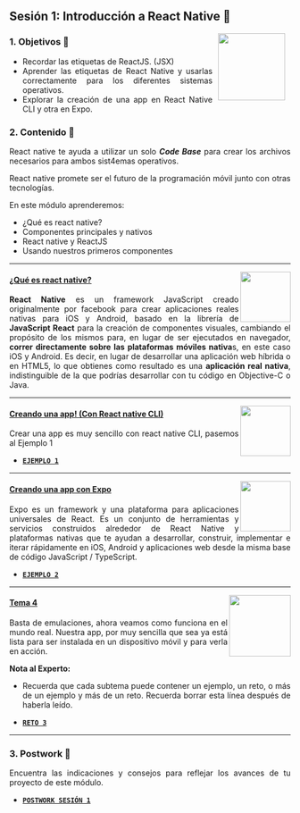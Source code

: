 ## Sesión 1: Introducción a React Native 🤖

<img src="../images/android-kotlin.png" align="right" height="120" hspace="10">
<div style="text-align: justify;">

### 1. Objetivos :dart: 

- Recordar las etiquetas de ReactJS. (JSX)
- Aprender las etiquetas de React Native y usarlas correctamente para los diferentes sistemas operativos.
- Explorar la creación de una app en React Native CLI y otra en Expo.


### 2. Contenido :blue_book:

React native te ayuda a utilizar un solo **_Code Base_** para crear los archivos necesarios para ambos sist4emas operativos.

React native promete ser el futuro de la programación móvil junto con otras tecnologías.

En este módulo aprenderemos:

- ¿Qué es react native?
- Componentes principales y nativos
- React native y ReactJS
- Usando nuestros primeros componentes

---

<img src="images/tools.png" align="right" height="90">

#### <ins>¿Qué es react native?</ins>

**React Native** es un framework JavaScript creado originalmente por facebook para crear aplicaciones reales nativas para iOS y Android, basado en la librería de **JavaScript React** para la creación de componentes visuales, cambiando el propósito de los mismos para, en lugar de ser ejecutados en navegador, **correr directamente sobre las plataformas móviles nativa**s, en este caso iOS y Android. Es decir, en lugar de desarrollar una aplicación web híbrida o en HTML5, lo que obtienes como resultado es una **aplicación real nativa**, indistinguible de la que podrías desarrollar con tu código en Objective-C o Java.

---

<img src="images/structure.png" align="right" height="90"> 

#### <ins>Creando una app! (Con React native CLI)</ins>

Crear una app es muy sencillo con react native CLI, pasemos al Ejemplo 1

- [**`EJEMPLO 1`**](./Ejemplo-01)

---

<img src="images/emulator.jpg" align="right" height="90"> 

#### <ins>Creando una app con Expo</ins>

Expo es un framework y una plataforma para aplicaciones universales de React. Es un conjunto de herramientas y servicios construidos alrededor de React Native y plataformas nativas que te ayudan a desarrollar, construir, implementar e iterar rápidamente en iOS, Android y aplicaciones web desde la misma base de código JavaScript / TypeScript.

- [**`EJEMPLO 2`**](./Ejemplo-02)

---

<img src="images/chaomi.png" align="right" height="110"> 

#### <ins>Tema 4</ins>

Basta de emulaciones, ahora veamos como funciona en el mundo real. Nuestra app, por muy sencilla que sea ya está lista para ser instalada en un dispositivo móvil y para verla en acción.

**Nota al Experto:**
  
 + Recuerda que cada subtema puede contener un ejemplo, un reto, o más de un ejemplo y más de un reto. Recuerda borrar esta línea después de haberla leído.
- [**`RETO 3`**](./Reto-03)
---

### 3. Postwork :memo:

Encuentra las indicaciones y consejos para reflejar los avances de tu proyecto de este módulo.

- [**`POSTWORK SESIÓN 1`**](./Postwork/)

<br/>


</div>

